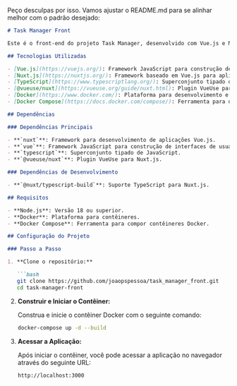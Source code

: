Peço desculpas por isso. Vamos ajustar o README.md para se alinhar melhor com o padrão desejado:

```markdown
# Task Manager Front

Este é o front-end do projeto Task Manager, desenvolvido com Vue.js e Nuxt.js. Este projeto oferece uma interface de usuário para gerenciar tarefas de forma eficiente.

## Tecnologias Utilizadas

- [Vue.js](https://vuejs.org/): Framework JavaScript para construção de interfaces de usuário.
- [Nuxt.js](https://nuxtjs.org/): Framework baseado em Vue.js para aplicações universais.
- [TypeScript](https://www.typescriptlang.org/): Superconjunto tipado de JavaScript.
- [@vueuse/nuxt](https://vueuse.org/guide/nuxt.html): Plugin VueUse para Nuxt.js.
- [Docker](https://www.docker.com/): Plataforma para desenvolvimento e execução de aplicações em contêineres.
- [Docker Compose](https://docs.docker.com/compose/): Ferramenta para definir e executar aplicações Docker multi-contêiner.

## Dependências

### Dependências Principais

- **`nuxt`**: Framework para desenvolvimento de aplicações Vue.js.
- **`vue`**: Framework JavaScript para construção de interfaces de usuário.
- **`typescript`**: Superconjunto tipado de JavaScript.
- **`@vueuse/nuxt`**: Plugin VueUse para Nuxt.js.

### Dependências de Desenvolvimento

- **`@nuxt/typescript-build`**: Suporte TypeScript para Nuxt.js.

## Requisitos

- **Node.js**: Versão 18 ou superior.
- **Docker**: Plataforma para contêineres.
- **Docker Compose**: Ferramenta para compor contêineres Docker.

## Configuração do Projeto

### Passo a Passo

1. **Clone o repositório:**

   ```bash
   git clone https://github.com/joaopspessoa/task_manager_front.git
   cd task-manager-front
   ```

2. **Construir e Iniciar o Contêiner:**

   Construa e inicie o contêiner Docker com o seguinte comando:

   ```bash
   docker-compose up -d --build
   ```

4. **Acessar a Aplicação:**

   Após iniciar o contêiner, você pode acessar a aplicação no navegador através do seguinte URL:

   ```bash
   http://localhost:3000
   ```